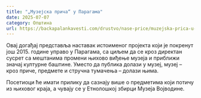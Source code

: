 ```yaml
---
title: "„Музејска прича“ у Парагама"
date: 2025-07-07
category: Општина
url: https://backapalankavesti.com/drustvo/nase-price/muzejska-prica-u-paragama/
---
```


Овај догађај представља наставак истоименог пројекта који је покренут још 2015. године управо у Парагама, са циљем да се кроз директан сусрет са мештанима промени њихово виђење музеја и приближи значај културне баштине. Уместо да публика долази у музеј, музеј – кроз приче, предмете и стручна тумачења – долази њима.

Посетиоци ће имати прилику да сазнају више о предметима који потичу из њиховог краја, а чувају се у Етнолошкој збирци Музеја Војводине.
